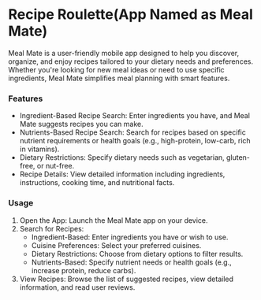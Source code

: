 # Recipe Roulette(App Named as Meal Mate)

Meal Mate is a user-friendly mobile app designed to help you discover, organize, and enjoy recipes tailored to your dietary needs and preferences. Whether you're looking for new meal ideas or need to use specific ingredients, Meal Mate simplifies meal planning with smart features.

### Features
- Ingredient-Based Recipe Search: Enter ingredients you have, and Meal Mate suggests recipes you can make.
- Nutrients-Based Recipe Search: Search for recipes based on specific nutrient requirements or health goals (e.g., high-protein, low-carb, rich in vitamins).
- Dietary Restrictions: Specify dietary needs such as vegetarian, gluten-free, or nut-free.
- Recipe Details: View detailed information including ingredients, instructions, cooking time, and nutritional facts.

### Usage
1. Open the App: Launch the Meal Mate app on your device.
2. Search for Recipes:
   - Ingredient-Based: Enter ingredients you have or wish to use.
   - Cuisine Preferences: Select your preferred cuisines.
   - Dietary Restrictions: Choose from dietary options to filter results.
   - Nutrients-Based: Specify nutrient needs or health goals (e.g., increase protein, reduce carbs).
3. View Recipes: Browse the list of suggested recipes, view detailed information, and read user reviews.

